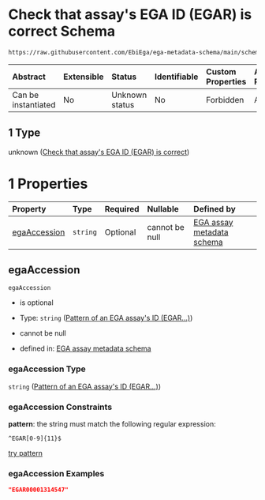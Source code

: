 # Check that assay's EGA ID (EGAR) is correct Schema

```txt
https://raw.githubusercontent.com/EbiEga/ega-metadata-schema/main/schemas/EGA.assay.json#/properties/objectId/allOf/1
```



| Abstract            | Extensible | Status         | Identifiable | Custom Properties | Additional Properties | Access Restrictions | Defined In                                                                 |
| :------------------ | :--------- | :------------- | :----------- | :---------------- | :-------------------- | :------------------ | :------------------------------------------------------------------------- |
| Can be instantiated | No         | Unknown status | No           | Forbidden         | Allowed               | none                | [EGA.assay.json\*](../../../schemas/EGA.assay.json "open original schema") |

## 1 Type

unknown ([Check that assay's EGA ID (EGAR) is correct](ega-11-properties-objects-ids-block-allof-check-that-assays-ega-id-egar-is-correct.md))

# 1 Properties

| Property                      | Type     | Required | Nullable       | Defined by                                                                                                                                                                                                                                                                                                     |
| :---------------------------- | :------- | :------- | :------------- | :------------------------------------------------------------------------------------------------------------------------------------------------------------------------------------------------------------------------------------------------------------------------------------------------------------- |
| [egaAccession](#egaaccession) | `string` | Optional | cannot be null | [EGA assay metadata schema](ega-11-properties-objects-ids-block-allof-check-that-assays-ega-id-egar-is-correct-properties-pattern-of-an-ega-assays-id-egar.md "https://raw.githubusercontent.com/EbiEga/ega-metadata-schema/main/schemas/EGA.assay.json#/properties/objectId/allOf/1/properties/egaAccession") |

## egaAccession



`egaAccession`

*   is optional

*   Type: `string` ([Pattern of an EGA assay's ID (EGAR...)](ega-11-properties-objects-ids-block-allof-check-that-assays-ega-id-egar-is-correct-properties-pattern-of-an-ega-assays-id-egar.md))

*   cannot be null

*   defined in: [EGA assay metadata schema](ega-11-properties-objects-ids-block-allof-check-that-assays-ega-id-egar-is-correct-properties-pattern-of-an-ega-assays-id-egar.md "https://raw.githubusercontent.com/EbiEga/ega-metadata-schema/main/schemas/EGA.assay.json#/properties/objectId/allOf/1/properties/egaAccession")

### egaAccession Type

`string` ([Pattern of an EGA assay's ID (EGAR...)](ega-11-properties-objects-ids-block-allof-check-that-assays-ega-id-egar-is-correct-properties-pattern-of-an-ega-assays-id-egar.md))

### egaAccession Constraints

**pattern**: the string must match the following regular expression:&#x20;

```regexp
^EGAR[0-9]{11}$
```

[try pattern](https://regexr.com/?expression=%5EEGAR%5B0-9%5D%7B11%7D%24 "try regular expression with regexr.com")

### egaAccession Examples

```json
"EGAR00001314547"
```

